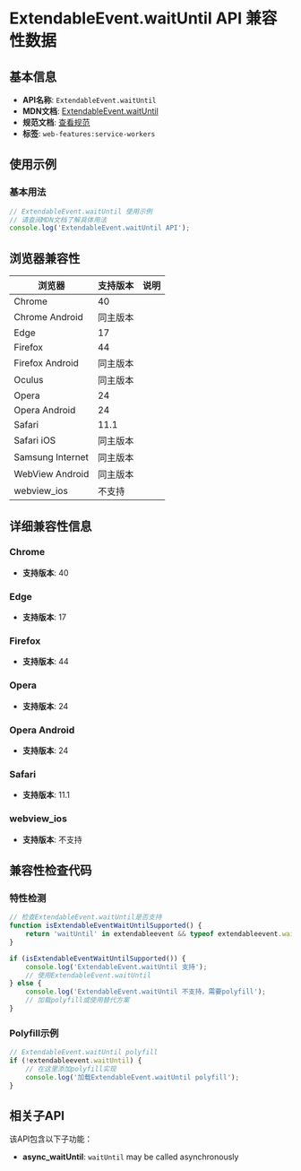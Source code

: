# ExtendableEvent.waitUntil API 兼容性数据

## 基本信息

- **API名称**: `ExtendableEvent.waitUntil`
- **MDN文档**: [ExtendableEvent.waitUntil](https://developer.mozilla.org/docs/Web/API/ExtendableEvent/waitUntil)
- **规范文档**: [查看规范](https://w3c.github.io/ServiceWorker/#dom-extendableevent-waituntil)
- **标签**: `web-features:service-workers`

## 使用示例

### 基本用法

```javascript
// ExtendableEvent.waitUntil 使用示例
// 请查阅MDN文档了解具体用法
console.log('ExtendableEvent.waitUntil API');
```

## 浏览器兼容性

| 浏览器 | 支持版本 | 说明 |
|--------|----------|------|
| Chrome | 40 |  |
| Chrome Android | 同主版本 |  |
| Edge | 17 |  |
| Firefox | 44 |  |
| Firefox Android | 同主版本 |  |
| Oculus | 同主版本 |  |
| Opera | 24 |  |
| Opera Android | 24 |  |
| Safari | 11.1 |  |
| Safari iOS | 同主版本 |  |
| Samsung Internet | 同主版本 |  |
| WebView Android | 同主版本 |  |
| webview_ios | 不支持 |  |

## 详细兼容性信息

### Chrome

- **支持版本**: 40

### Edge

- **支持版本**: 17

### Firefox

- **支持版本**: 44

### Opera

- **支持版本**: 24

### Opera Android

- **支持版本**: 24

### Safari

- **支持版本**: 11.1

### webview_ios

- **支持版本**: 不支持

## 兼容性检查代码

### 特性检测

```javascript
// 检查ExtendableEvent.waitUntil是否支持
function isExtendableEventWaitUntilSupported() {
    return 'waitUntil' in extendableevent && typeof extendableevent.waitUntil === 'function';
}

if (isExtendableEventWaitUntilSupported()) {
    console.log('ExtendableEvent.waitUntil 支持');
    // 使用ExtendableEvent.waitUntil
} else {
    console.log('ExtendableEvent.waitUntil 不支持，需要polyfill');
    // 加载polyfill或使用替代方案
}
```

### Polyfill示例

```javascript
// ExtendableEvent.waitUntil polyfill
if (!extendableevent.waitUntil) {
    // 在这里添加polyfill实现
    console.log('加载ExtendableEvent.waitUntil polyfill');
}
```

## 相关子API

该API包含以下子功能：

- **async_waitUntil**: `waitUntil` may be called asynchronously

